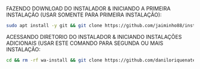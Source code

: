 FAZENDO DOWNLOAD DO INSTALADOR & INICIANDO A PRIMEIRA INSTALAÇÃO (USAR SOMENTE PARA PRIMEIRA INSTALAÇÃO):

```bash
sudo apt install -y git && git clone https://github.com/jaiminho88/instaladornovo01.git && sudo chmod -R 777 instaladornovo01 && cd instaladornovo01 && sudo ./install_primaria
```

ACESSANDO DIRETORIO DO INSTALADOR & INICIANDO INSTALAÇÕES ADICIONAIS (USAR ESTE COMANDO PARA SEGUNDA OU MAIS INSTALAÇÃO:
```bash
cd && rm -rf wa-install && git clone https://github.com/daniloriquenateste/instaladornovo01.git && sudo chmod -R 777 ./wa-install && cd instaladornovo01 && sudo ./install_instancia
```

